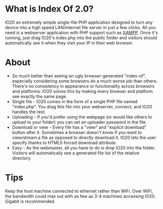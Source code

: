# What is Index Of 2.0?
IO20 an  extremely simple single-file PHP application designed to turn any device into a high speed LAN/internet file server in just a few clicks. All you need is a webserver application with PHP support such as [XAMPP](https://www.apachefriends.org/index.html). Once it's running, just drag IO20's index.php into the public folder and visitors should automatically see it when they visit your IP in their web browser.

# About
* So much better than seeing an ugly browser-generated "index-of", especially considering some browsers do a much worse job than others. There's no consistency in appearance or functionality across browsers and platforms. IO20 solves this by making every browser and platform see exactly the same page.
* Single file - IO20 comes in the form of a single PHP file named "index.php". You drag this file into your webserver, connect, and IO20 handles the rest.
* Uploading - If you'd prefer using the webpage (or would like others to upload to your folder) you can set an uploader password in the file.
* Download or view - Every file has a "view" and "explicit download" button after it. Sometimes a browser doesn't know if you want to view/stream a file as opposed to directly download it. IO20 lets the user specify thanks to HTML5 forced download attribute.
* Easy - As the webmaster, all you have to do is drop IO20 into the folder. Visitors will automatically see a generated file list of the relative directory.

# Tips
Keep the host machine connected to ethernet rather than WiFi. Over WiFi, the bandwidth could max out with as few as 3-4 machines accessing IO20. Gigabit is recommended.
